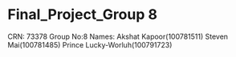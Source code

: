 # Final_Project_Group 8
CRN: 73378
Group No:8
Names:
Akshat Kapoor(100781511)
Steven Mai(100781485)
Prince Lucky-Worluh(100791723)



